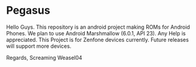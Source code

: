 # Pegasus
Hello Guys.
  This repository is an android project making ROMs for Android Phones.
  We plan to use Android Marshmallow (6.0.1, API 23).
  Any Help is appreciated.
  This Project is for Zenfone devices currently. Future releases will support more devices.
  
Regards,
Screaming Weasel04
